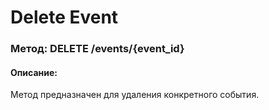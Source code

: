 # Delete Event

### Метод: DELETE /events/{event_id}

#### Описание:
Метод предназначен для удаления конкретного события.

<api-endpoint openapi-path="../openapi.json" endpoint="/events/{event_id}" method="delete"/>